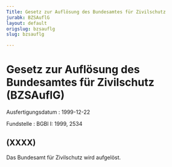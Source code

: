 ```yaml
---
Title: Gesetz zur Auflösung des Bundesamtes für Zivilschutz
jurabk: BZSAuflG
layout: default
origslug: bzsauflg
slug: bzsauflg

---
```


# Gesetz zur Auflösung des Bundesamtes für Zivilschutz (BZSAuflG)

Ausfertigungsdatum
:   1999-12-22

Fundstelle
:   BGBl I: 1999, 2534

## (XXXX)

Das Bundesamt für Zivilschutz wird aufgelöst.

